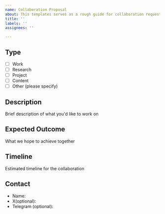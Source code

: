 ```yaml
---
name: Collaboration Proposal
about: This templates serves as a rough guide for collaboration request.
title: ''
labels: ''
assignees: ''

---
```


## Type
- [ ] Work
- [ ] Research 
- [ ] Project 
- [ ] Content
- [ ] Other (please specify)

## Description
Brief description of what you'd like to work on

## Expected Outcome
What we hope to achieve together

## Timeline
Estimated timeline for the collaboration

## Contact
- Name:
- X(optional):
- Telegram (optional):
